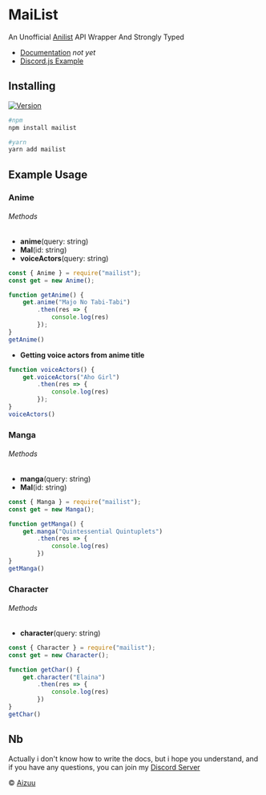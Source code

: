 # MaiList
An Unofficial [Anilist](https://anilist.co/) API Wrapper And Strongly Typed

- [Documentation](soon) _not yet_
- [Discord.js Example](https://github.com/iseizuu/Myfirst-discord-bot/blob/glitch/commands/anime/anime.js)

## Installing
[![Version](https://nodei.co/npm/mailist.png?compact=true)](https://nodei.co/npm/mailist)
```sh
#npm
npm install mailist

#yarn
yarn add mailist
```

## Example Usage

### Anime
###### Methods
- **anime**(query: string)
- **Mal**(id: string)
- **voiceActors**(query: string)


```js
const { Anime } = require("mailist");
const get = new Anime();

function getAnime() {
    get.anime("Majo No Tabi-Tabi")
        .then(res => {
            console.log(res)
        });
}
getAnime()
```
- **Getting voice actors from anime title**
```js
function voiceActors() {
    get.voiceActors("Aho Girl")
        .then(res => {
            console.log(res)
        });
}
voiceActors()
```

### Manga
###### Methods
- **manga**(query: string)
- **Mal**(id: string)

```js
const { Manga } = require("mailist");
const get = new Manga();

function getManga() {
    get.manga("Quintessential Quintuplets")
        .then(res => {
            console.log(res)
        })
}
getManga()
```
### Character
###### Methods
- **character**(query: string)

```js
const { Character } = require("mailist");
const get = new Character();

function getChar() {
    get.character("Elaina")
        .then(res => {
            console.log(res)
        })
}
getChar()
```

## Nb
Actually i don't know how to write the docs, but i hope you understand, and if you have any questions, you can join my [Discord Server](https://discord.gg/YmJEcFR)

© [Aizuu](https://github.com/iseizuu)
